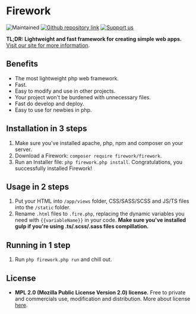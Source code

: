 # Firework
![Maintained](https://img.shields.io/badge/Maintained%3F-yes-green.svg)
[![Github repository link](https://img.shields.io/badge/GitHub-100000?style=for-the-badge&logo=github&logoColor=white)](github.com)
[![Support us](https://img.shields.io/badge/Patreon-F96854?style=for-the-badge&logo=patreon&logoColor=white)](example.com)

**TL;DR: Lightweight and fast framework for creating simple web apps.**
[Visit our site for more information](example.com).

## Benefits
 - The most lightweight php web framework.
 - Fast.
 - Easy to modify and use in other projects.
 - Your project won't be burdened with unnecessary files.
 - Fast do develop and deploy.
 - Easy to use for newbies in php.

## Installation in 3 steps
 1. Make sure you've installed apache, php, npm and composer on your server.
 2. Download a Firework:
 `composer require firework/firework`.
 3. Run an Installer file:
 `php firework.php install`.
 Congratulations, you successfully installed Firework!
 
## Usage in 2 steps
 1. Put your HTML into `/app/views` folder, CSS/SASS/SCSS and JS/TS files into the `/static` folder.
 2. Rename `.html` files to `.fire.php`, replacing the dynamic variables you need with `{{variableName}}` in your code.
 **Make sure you've installed gulp if you're using .ts/.scss/.sass files compillation.**

## Running in 1 step

 1. Run `php firework.php run` and chill out.
 
## License
- **MPL 2.0 (Mozilla Public License Version 2.0) license.**
Free to private and commercials use, modification and distribution.
More about license [here](https://www.mozilla.org/en-US/MPL/2.0/).
